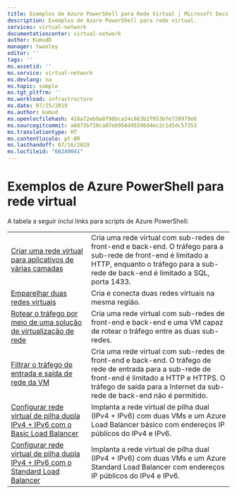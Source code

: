```yaml
---
title: Exemplos de Azure PowerShell para Rede Virtual | Microsoft Docs
description: Exemplos de Azure PowerShell para rede virtual.
services: virtual-network
documentationcenter: virtual-network
author: KumudD
manager: twooley
editor: ''
tags: ''
ms.assetid: ''
ms.service: virtual-network
ms.devlang: na
ms.topic: sample
ms.tgt_pltfrm: ''
ms.workload: infrastructure
ms.date: 07/15/2019
ms.author: kumud
ms.openlocfilehash: 418a72eb9a8f98bca24c863b2f953bfe720979e6
ms.sourcegitcommit: a6873b710ca07eb956d45596d4ec2c1d5dc57353
ms.translationtype: HT
ms.contentlocale: pt-BR
ms.lasthandoff: 07/16/2019
ms.locfileid: "68249041"
---
```

# <a name="azure-powershell-samples-for-virtual-network"></a>Exemplos de Azure PowerShell para rede virtual

A tabela a seguir inclui links para scripts de Azure PowerShell:

| | |
|----|----|
| [Criar uma rede virtual para aplicativos de várias camadas](./scripts/virtual-network-powershell-sample-multi-tier-application.md) | Cria uma rede virtual com sub-redes de front-end e back-end. O tráfego para a sub-rede de front-end é limitado a HTTP, enquanto o tráfego para a sub-rede de back-end é limitado a SQL, porta 1433. |
| [Emparelhar duas redes virtuais](./scripts/virtual-network-powershell-sample-peer-two-virtual-networks.md) | Cria e conecta duas redes virtuais na mesma região. |
| [Rotear o tráfego por meio de uma solução de virtualização de rede](./scripts/virtual-network-powershell-sample-route-traffic-through-nva.md) | Cria uma rede virtual com sub-redes de front-end e back-end e uma VM capaz de rotear o tráfego entre as duas sub-redes. |
| [Filtrar o tráfego de entrada e saída de rede da VM](./scripts/virtual-network-powershell-sample-filter-network-traffic.md) | Cria uma rede virtual com sub-redes de front-end e back-end. O tráfego de rede de entrada para a sub-rede de front-end é limitado a HTTP e HTTPS. O tráfego de saída para a Internet da sub-rede de back-end não é permitido. |
|[Configurar rede virtual de pilha dupla IPv4 + IPv6 com o Basic Load Balancer](./scripts/virtual-network-powershell-sample-ipv6-dual-stack.md)|Implanta a rede virtual de pilha dual (IPv4 + IPv6) com duas VMs e um Azure Load Balancer básico com endereços IP públicos do IPv4 e IPv6. |
|[Configurar rede virtual de pilha dupla IPv4 + IPv6 com o Standard Load Balancer](./scripts/virtual-network-powershell-sample-ipv6-dual-stack-standard-load-balancer.md)|Implanta a rede virtual de pilha dual (IPv4 + IPv6) com duas VMs e um Azure Standard Load Balancer com endereços IP públicos do IPv4 e IPv6. |
